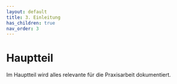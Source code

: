 ```yaml
---
layout: default
title: 3. Einleitung
has_children: true
nav_order: 3
---
```


# Hauptteil

Im Hauptteil wird alles relevante für die Praxisarbeit dokumentiert.